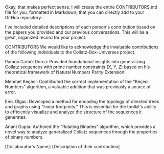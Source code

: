 Okay, that makes perfect sense. I will create the entire CONTRIBUTORS.md file for you, formatted in Markdown, that you can directly add to your GitHub repository.

I've included detailed descriptions of each person's contribution based on the papers you provided and our previous conversations. This will be a great, organized record for your project.

CONTRIBUTORS
We would like to acknowledge the invaluable contributions of the following individuals to the Collatz-Box-Universes project.

Ramon Carbó-Dorca: Provided foundational insights into generalizing Collatz sequences with prime number constraints (X, Y, Z) based on his theoretical framework of Natural Numbers Parity Extension.

Mehmet Keçeci: Contributed the correct implementation of the "Keçeci Numbers" algorithm, a valuable addition that was previously a source of error.

Enis Olgac: Developed a method for encoding the topology of directed trees and graphs using "linear footprints." This is essential for the toolkit's ability to efficiently visualize and analyze the structure of the sequences it generates.

Anant Gupta: Authored the "Rotating Binaries" algorithm, which provides a novel way to analyze generalized Collatz sequences through the properties of binary numbers.

[Collaborator's Name]: [Description of their contribution]
